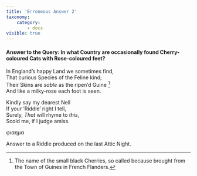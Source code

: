 ```yaml
---
title: 'Erroneous Answer 2'
taxonomy:
    category:
        - docs
visible: true
---
```


#### Answer to the Query: In what Country are occasionally found Cherry-coloured Cats with Rose-coloured feet?

In England’s happy Land we sometimes find,  
That curious Species of the Feline kind;  
Their Skins are *sable* as the ripen’d Guine [^1]  
And like a milky-rose each foot is seen.  

Kindly say my dearest Nell  
If your ‘Riddle’ right I tell,  
Surely, *That* will rhyme to *this*,  
Scold me, if I judge amiss.  

φιαημα

Answer to a Riddle produced on the last Attic Night.

[^1]: The name of the small black Cherries, so called because brought from the Town of Guines in French Flanders.